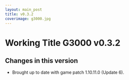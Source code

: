 ```yaml
---
layout: main_post
title: v0.3.2
coverimage: g3000.jpg
---
```

# Working Title G3000 v0.3.2
## Changes in this version

- Brought up to date with game patch 1.10.11.0 (Update 6).